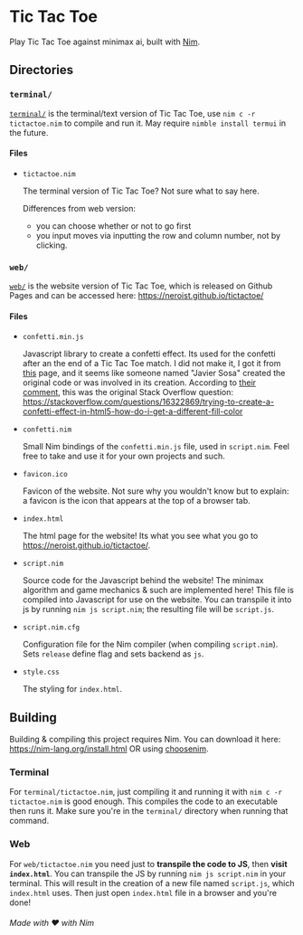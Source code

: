 # Tic Tac Toe
Play Tic Tac Toe against minimax ai, built with [Nim](https://nim-lang.org/).

## Directories

### `terminal/`

[`terminal/`](./terminal/) is the terminal/text version of Tic Tac Toe, use `nim c -r tictactoe.nim` to compile and run it. May require `nimble install termui` in the future.

#### Files

* `tictactoe.nim`

    The terminal version of Tic Tac Toe? Not sure what to say here.

    Differences from web version:

    * you can choose whether or not to go first
    * you input moves via inputting the row and column number, not by clicking.

### `web/`

[`web/`](./web/) is the website version of Tic Tac Toe, which is released on Github Pages and can be accessed here: <https://neroist.github.io/tictactoe/>

#### Files

* `confetti.min.js`

    Javascript library to create a confetti effect. Its used for the confetti after an the end of a Tic Tac Toe match. I did not make it, I got it from [this](https://dev.to/official_fire/creating-a-confetti-effect-in-5-minutes-16h3) page, and it seems like someone named "Javier Sosa" created the original code or was involved in its creation. According to [their comment](https://dev.to/official_fire/creating-a-confetti-effect-in-5-minutes-16h3#comment-2553o), this was the original Stack Overflow question: <https://stackoverflow.com/questions/16322869/trying-to-create-a-confetti-effect-in-html5-how-do-i-get-a-different-fill-color>

* `confetti.nim`

    Small Nim bindings of the `confetti.min.js` file, used in `script.nim`. Feel free to take and use it for your own projects and such.

* `favicon.ico`

    Favicon of the website. Not sure why you wouldn't know but to explain: a favicon is the icon that appears at the top of a browser tab.

* `index.html`

    The html page for the website! Its what you see what you go to <https://neroist.github.io/tictactoe/>.

* `script.nim`

    Source code for the Javascript behind the website! The minimax algorithm and game mechanics & such are implemented here! This file is compiled into Javascript for use on the website. You can transpile it into js by running `nim js script.nim`; the resulting file will be `script.js`.

* `script.nim.cfg`

    Configuration file for the Nim compiler (when compiling `script.nim`). Sets `release` define flag and sets backend as `js`.

* `style.css`

    The styling for `index.html`.

## Building

Building & compiling this project requires Nim. You can download it here: <https://nim-lang.org/install.html> OR using [choosenim](https://github.com/dom96/choosenim).

### Terminal

For `terminal/tictactoe.nim`, just compiling it and running it with `nim c -r tictactoe.nim` is good enough. This compiles the code to an executable then runs it. Make sure you're in the `terminal/` directory when running that command.

### Web

For `web/tictactoe.nim` you need just to **transpile the code to JS**, then **visit `index.html`**. You can transpile the JS by running `nim js script.nim` in your terminal. This will result in the creation of a new file named `script.js`, which `index.html` uses. Then just open `index.html` file in a browser and you're done!

###### Made with ❤️ with Nim
